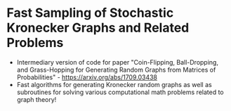 # Fast Sampling of Stochastic Kronecker Graphs and Related Problems
- Intermediary version of code for paper "Coin-Flipping, Ball-Dropping, and Grass-Hopping for Generating Random Graphs from Matrices of Probabilities" - https://arxiv.org/abs/1709.03438
- Fast algorithms for generating Kronecker random graphs as well as subroutines for solving various computational math problems related to graph theory!
